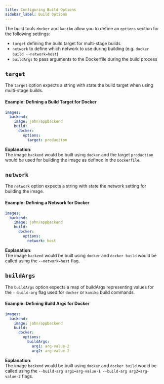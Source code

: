 ```yaml
---
title: Configuring Build Options
sidebar_label: Build Options
---
```


The build tools `docker` and `kaniko` allow you to define an `options` section for the following settings:
- `target` defining the build target for multi-stage builds
- `network` to define which network to use during building (e.g. `docker build --network=host`)
- `buildArgs` to pass arguments to the Dockerfile during the build process


## `target`
The `target` option expects a string with state the build target when using multi-stage builds.

#### Example: Defining a Build Target for Docker
```yaml
images:
  backend:
    image: john/appbackend
    build:
      docker:
        options:
          target: production
```
**Explanation:**  
The image `backend` would be built using `docker` and the target `production` would be used for building the image as defined in the `Dockerfile`.


## `network`
The `network` option expects a string with state the network setting for building the image.

#### Example: Defining a Network for Docker
```yaml
images:
  backend:
    image: john/appbackend
    build:
      docker:
        options:
          network: host
```
**Explanation:**  
The image `backend` would be built using `docker` and `docker build` would be called using the `--network=host` flag.


## `buildArgs`
The `buildArgs` option expects a map of buildArgs representing values for the `--build-arg` flag used for `docker` or `kaniko` build commands.

#### Example: Defining Build Args for Docker
```yaml
images:
  backend:
    image: john/appbackend
    build:
      docker:
        options:
          buildArgs:
            arg1: arg-value-2
            arg2: arg-value-2
```
**Explanation:**  
The image `backend` would be built using `docker` and `docker build` would be called using the `--build-arg arg1=arg-value-1 --build-arg arg2=arg-value-2` flags.
